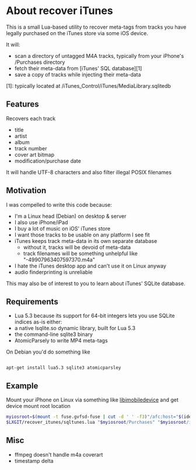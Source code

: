 # About recover iTunes

This is a small Lua-based utility to recover meta-tags from tracks you have legally purchased on the iTunes store via some iOS device.

It will:

* scan a directory of untagged M4A tracks, typically from your iPhone's /Purchases directory
* fetch their meta-data from [iTunes' SQL database][1]
* save a copy of tracks while injecting their meta-data

[1]: typically located at /iTunes_Control/iTunes/MediaLibrary.sqlitedb


## Features

Recovers each track

* title
* artist
* album
* track number
* cover art bitmap
* modification/purchase date

It will handle UTF-8 characters and also filter illegal POSIX filenames


## Motivation

I was compelled to write this code because:

* I'm a Linux head (Debian) on desktop & server
* I also use iPhone/iPad
* I buy a lot of music on iOS' iTunes store
* I want those tracks to be usable on any platform I see fit
* iTunes keeps track meta-data in its own separate database
  * without it, tracks will be devoid of meta-data
  * track filenames will be something unhelpful like "-49907963407597370.m4a"
* I hate the iTunes desktop app and can't use it on Linux anyway
* audio finderprinting is unreliable

This may also be of interest to you to learn about iTunes' SQLite database.


## Requirements

* Lua 5.3 because its support for 64-bit integers lets you use SQLite indices as-is
either:
* a native lsqlite.so dynamic library, built for Lua 5.3
* the command-line sqlite3 binary
* AtomicParsely to write MP4 meta-tags

On Debian you'd do something like

```shell

apt-get install lua5.3 sqlite3 atomicparsley
```


## Example

Mount your iPhone on Linux via something like [libimobiledevice](http://www.libimobiledevice.org) and get device mount root location


```sh
myiosroot=$(mount -t fuse.gvfsd-fuse | cut -d ' ' -f3)"/afc:host="$(ideviceinfo -k UniqueDeviceID)
$LXGIT/recover_itunes/sqltunes.lua "$myiosroot/Purchases" "$myiosroot/iTunes_Control/iTunes" out
```


## Misc

* ffmpeg doesn't handle m4a coverart
* timestamp delta